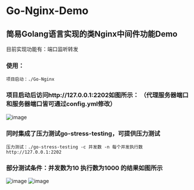 # Go-Nginx-Demo
## 简易Golang语言实现的类Nginx中间件功能Demo

目前实现功能有：端口监听转发

### 使用：
```
项目启动：./Go-Nginx
```
### 项目启动后访问http://127.0.0.1:2202如图所示：   （代理服务器端口和服务器端口皆可通过config.yml修改）
![image](https://user-images.githubusercontent.com/64384229/170268403-0742d860-8f49-4595-94f9-63f4fc4ab720.png)

### 同时集成了压力测试go-stress-testing，可提供压力测试
```
压力测试：./go-stress-testing -c 并发数 -n 每个并发执行数 http://127.0.0.1:2202
```
### 部分测试条件：并发数为10 执行数为1000 的结果如图所示
![image](https://user-images.githubusercontent.com/64384229/170268692-94480c3e-d0d1-421b-94cb-b715a1ab5d87.png)
![image](https://user-images.githubusercontent.com/64384229/170268711-554107d4-e947-4080-af24-27b040f05922.png)
